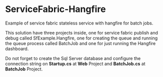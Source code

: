 # ServiceFabric-Hangfire
Example of service fabric stateless service with hangfire for batch jobs.

This solution have three projects inside, one for service fabric publish and debug called SfExample.Hangfire, one for creating the queue and running the queue process called BatchJob and one for just running the Hangfire dashboard.

Do not forget to create the Sql Server database and configure the connection string on **Startup.cs** at **Web** Project and **BatchJob.cs** at **BatchJob** Project.
